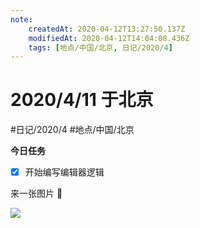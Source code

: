```yaml
---
note:
    createdAt: 2020-04-12T13:27:50.137Z
    modifiedAt: 2020-04-12T14:04:08.436Z
    tags: [地点/中国/北京, 日记/2020/4]
---
```

# 2020/4/11 于北京

#日记/2020/4 #地点/中国/北京

**今日任务**

- [x] 开始编写编辑器逻辑

<!-- @timer "date":"Sat Apr 11 2020 22:20:03 GMT+0800 (China Standard Time)" -->

来一张图片 :full_moon_with_face:

![](https://i.loli.net/2020/04/11/cihvBXE3uSnQtrA.png)
